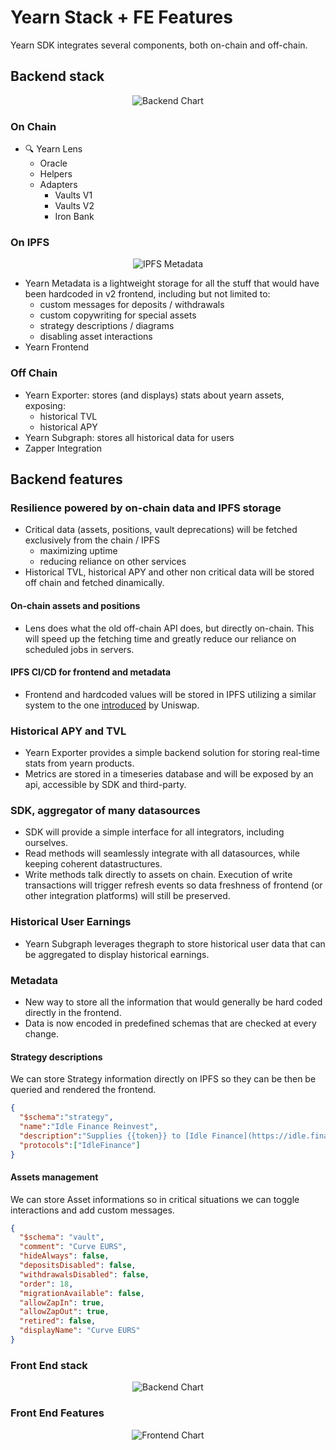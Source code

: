 # Yearn Stack + FE Features

Yearn SDK integrates several components, both on-chain and off-chain.

## Backend stack

<p align="center">
  <img src="https://i.imgur.com/BTuanfX.png" alt="Backend Chart"/>
</p>

### On Chain

- 🔍 Yearn Lens
  - Oracle
  - Helpers
  - Adapters
    - Vaults V1
    - Vaults V2
    - Iron Bank

### On IPFS

<p align="center">
  <img src="https://i.imgur.com/VkmnkfX.png" alt="IPFS Metadata"/>
</p>

- Yearn Metadata is a lightweight storage for all the stuff that would have been hardcoded in v2 frontend, including but not limited to:
  - custom messages for deposits / withdrawals
  - custom copywriting for special assets
  - strategy descriptions / diagrams
  - disabling asset interactions
- Yearn Frontend

### Off Chain

- Yearn Exporter: stores (and displays) stats about yearn assets, exposing:
  - historical TVL
  - historical APY
- Yearn Subgraph: stores all historical data for users
- Zapper Integration

## Backend features

### Resilience powered by on-chain data and IPFS storage

- Critical data (assets, positions, vault deprecations) will be fetched exclusively from the chain / IPFS
  - maximizing uptime
  - reducing reliance on other services
- Historical TVL, historical APY and other non critical data will be stored off chain and fetched dinamically.

#### On-chain assets and positions

- Lens does what the old off-chain API does, but directly on-chain. This will speed up the fetching time and greatly reduce our reliance on scheduled jobs in servers.

#### IPFS CI/CD for frontend and metadata

- Frontend and hardcoded values will be stored in IPFS utilizing a similar system to the one [introduced](https://uniswap.org/blog/ipfs-uniswap-interface/) by Uniswap.

### Historical APY and TVL

- Yearn Exporter provides a simple backend solution for storing real-time stats from yearn products.
- Metrics are stored in a timeseries database and will be exposed by an api, accessible by SDK and third-party.

### SDK, aggregator of many datasources

- SDK will provide a simple interface for all integrators, including ourselves.
- Read methods will seamlessly integrate with all datasources, while keeping coherent datastructures.
- Write methods talk directly to assets on chain. Execution of write transactions will trigger refresh events so data freshness of frontend (or other integration platforms) will still be preserved.

### Historical User Earnings

- Yearn Subgraph leverages thegraph to store historical user data that can be aggregated to display historical earnings.

### Metadata

- New way to store all the information that would generally be hard coded directly in the frontend.
- Data is now encoded in predefined schemas that are checked at every change.

#### Strategy descriptions

We can store Strategy information directly on IPFS so they can be then be queried and rendered the frontend.

```json
{
  "$schema":"strategy",
  "name":"Idle Finance Reinvest",
  "description":"Supplies {{token}} to [Idle Finance](https://idle.finance) to earn IDLE and COMP. Earned tokens are harvested, sold for more {{token}} which is deposited back into the strategy.",
  "protocols":["IdleFinance"]
}
```

#### Assets management

We can store Asset informations so in critical situations we can toggle interactions and add custom messages.

```json
{
  "$schema": "vault",
  "comment": "Curve EURS",
  "hideAlways": false,
  "depositsDisabled": false,
  "withdrawalsDisabled": false,
  "order": 18,
  "migrationAvailable": false,
  "allowZapIn": true,
  "allowZapOut": true,
  "retired": false,
  "displayName": "Curve EURS"
}
```


### Front End stack

<p align="center">
  <img src="https://i.imgur.com/H5XqpZI.png" alt="Backend Chart"/>
</p>


### Front End Features


<p align="center">
  <img src="https://i.imgur.com/LfJmzkK.png" alt="Frontend Chart"/>
</p>